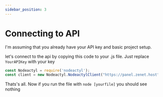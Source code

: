 ```yaml
---
sidebar_position: 3
---
```

# Connecting to API

I'm assuming that you already have your API key and basic project setup.

let's connect to the api by copying this code to your .js file. Just replace `YourAPIKey` with your key

```jsx title="main.js"
const Nodeactyl = require('nodeactyl');
const client = new Nodeactyl.NodeactylClient("https://panel.zenet.host", "YourAPIKey");
```
Thats's all. Now if you run the file with `node [yourfile]` you should see nothing
